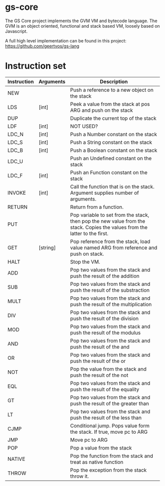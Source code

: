 # gs-core
The GS Core project implements the GVM VM and bytecode language. The GVM is an object oriented, functional and stack based VM, loosely based on Javascript. 

A full high level implementation can be found in this project: https://github.com/geertvos/gs-lang

# Instruction set

| Instruction | Arguments | Description  |
|-----|---|---|
| NEW |  | Push a reference to a new object on the stack |
| LDS | [int] | Peek a value from the stack at pos ARG and push on the stack   |
| DUP | | Duplicate the current top of the stack   |
| LDF | [int] |  NOT USED?  |
| LDC_N | [int]  |  Push a Number constant on the stack  |
| LDC_S | [int]  |  Push a String constant on the stack  |
| LDC_B | [int]  |  Push a Boolean constant on the stack  |
| LDC_U |  |  Push an Undefined constant on the stack  |
| LDC_F | [int]  |  Push an Function constant on the stack  |
| INVOKE | [int]  | Call the function that is on the stack. Argument supplies number of arguments. |
| RETURN | | Return from a function. |
| PUT |  | Pop variable to set from the stack, then pop the new value from the stack. Copies the values from the latter to the first. |
| GET | [string] | Pop reference from the stack, load value named ARG from reference and push on stack. |
| HALT | | Stop the VM. |
| ADD | | Pop two values from the stack and push the result of the addition |
| SUB | | Pop two values from the stack and push the result of the substraction |
| MULT | | Pop two values from the stack and push the result of the multiplication |
| DIV | | Pop two values from the stack and push the result of the division |
| MOD | | Pop two values from the stack and push the result of the modulus |
| AND | | Pop two values from the stack and push the result of the and |
| OR | | Pop two values from the stack and push the result of the or |
| NOT | | Pop the value from the stack and push the result of the not |
| EQL | | Pop two values from the stack and push the result of the equality |
| GT | | Pop two values from the stack and push the result of the greater than |
| LT | | Pop two values from the stack and push the result of the less than |
| CJMP | | Conditional jump. Pops value form the stack. If true, move pc to ARG |
| JMP | | Move pc to ARG |
| POP | | Pop a value from the stack |
| NATIVE | | Pop the function from the stack and treat as native function |
| THROW | | Pop the exception from the stack throw it. |




